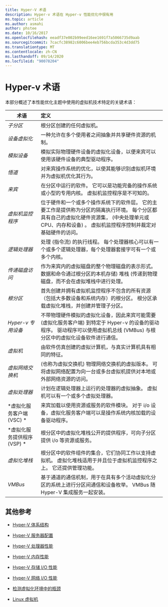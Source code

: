 ```yaml
---
title: Hyper-V 术语
description: Hyper-v 术语在 Hyper-v 性能优化中很有用
ms.topic: article
ms.author: asmahi
author: phstee
ms.date: 10/16/2017
ms.openlocfilehash: eeadf37e002b99eed16ee1691f7a5066735d9aab
ms.sourcegitcommit: 7cacfc38982c6006bee4eb756bcda353c4d3dd75
ms.translationtype: MT
ms.contentlocale: zh-CN
ms.lasthandoff: 09/14/2020
ms.locfileid: "90078204"
---
```

# <a name="hyper-v-terminology"></a>Hyper-v 术语
本部分概述了本性能优化主题中使用的虚拟机技术特定的关键术语：

| 术语        | 定义           |
| ------------- |:------------|
|*子分区* | 根分区创建的任何虚拟机。|
|*设备虚拟化* | 一种允许在多个使用者之间抽象并共享硬件资源的机制。|
|*模拟设备*|模拟实际物理硬件设备的虚拟化设备，以便来宾可以使用该硬件设备的典型驱动程序。|
|*悟道*|对来宾操作系统的优化，以使其能够识别虚拟机环境并为虚拟机优化其行为。|
|*来宾*|在分区中运行的软件。 它可以是功能完备的操作系统或小型的专用内核。 虚拟机监控程序是不可知的。|
|*虚拟机监控程序*|位于硬件和一个或多个操作系统下的软件层。 它的主要工作是提供称为分区的隔离执行环境。 每个分区都具有自己的虚拟化硬件资源集， (中央处理单元或 CPU、内存和设备) 。 虚拟机监控程序控制并裁定对基础硬件的访问。|
|*逻辑处理器*| 处理 (指令流) 的执行线程。 每个处理器核心可以有一个或多个逻辑处理器，每个处理器套接字可有一个或多个内核。|
| *传递磁盘访问*|作为来宾内的虚拟磁盘的整个物理磁盘的表示形式。 数据和命令通过根分区的本机存储) 堆栈 (传递到物理磁盘，而不会在虚拟堆栈中进行处理。|
|*根分区*|首先创建并拥有虚拟机监控程序不包含的所有资源（包括大多数设备和系统内存）的根分区。 根分区承载虚拟化堆栈，并创建并管理子分区。|
|*Hyper-v 专用设备*|不带物理硬件模拟的虚拟化设备，因此来宾可能需要 (虚拟化服务客户端) 到特定于 Hyper-v 的设备的驱动程序。 驱动程序可以使用虚拟机总线 (VMBus) 与根分区中的虚拟化设备软件进行通信。|
|*虚拟机*|由软件仿真创建的虚拟计算机，与真实计算机具有相同的特征。|
| *虚拟网络交换机*| (也称为虚拟交换机) 物理网络交换机的虚拟版本。 可将虚拟网络配置为向一台或多台虚拟机提供对本地或外部网络资源的访问。|
|*虚拟处理器*|计划在逻辑处理器上运行的处理器的虚拟抽象。 虚拟机可以有一个或多个虚拟处理器。|
|*虚拟化服务客户端 (VSC) *|来宾加载以使用资源或服务的软件模块。 对于 i/o 设备，虚拟化服务客户端可以是操作系统内核加载的设备驱动程序。|
| *虚拟化服务提供程序 (VSP) *|  根分区中的虚拟化堆栈公开的提供程序，可向子分区提供 i/o 等资源或服务。|
| *虚拟化堆栈*|根分区中的软件组件的集合，它们协同工作以支持虚拟机。 虚拟化堆栈适用于并且位于虚拟机监控程序之上。 它还提供管理功能。|
|*VMBus*|基于通道的通信机制，用于在具有多个活动虚拟化分区的系统上进行分区间通信和设备枚举。 VMBus 随 Hyper-V 集成服务一起安装。|

## <a name="additional-references"></a>其他参考

-   [Hyper-V 体系结构](architecture.md)

-   [Hyper-V 服务器配置](configuration.md)

-   [Hyper-V 处理器性能](processor-performance.md)

-   [Hyper-V 内存性能](memory-performance.md)

-   [Hyper-V 存储 I/O 性能](storage-io-performance.md)

-   [Hyper-V 网络 I/O 性能](network-io-performance.md)

-   [检测虚拟化环境中的瓶颈](detecting-virtualized-environment-bottlenecks.md)

-   [Linux 虚拟机](linux-virtual-machine-considerations.md)
